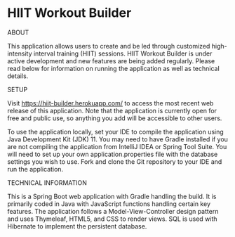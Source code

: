 # HIIT Workout Builder


ABOUT

This application allows users to create and be led through customized high-intensity interval training (HIIT) sessions. HIIT Workout Builder is under active development and new features are being added regularly. Please read below for information on running the application as well as technical details.


SETUP

Visit https://hiit-builder.herokuapp.com/ to access the most recent web release of this application. Note that the application is currently open for free and public use, so anything you add will be accessible to other users.

To use the application locally, set your IDE to compile the application using Java Development Kit (JDK) 11. You may need to have Gradle installed if you are not compiling the application from IntelliJ IDEA or Spring Tool Suite. You will need to set up your own application.properties file with the database settings you wish to use. Fork and clone the Git repository to your IDE and run the application.


TECHNICAL INFORMATION

This is a Spring Boot web application with Gradle handling the build. It is primarily coded in Java with JavaScript functions handling certain key features. The application follows a Model-View-Controller design pattern and uses Thymeleaf, HTML5, and CSS to render views. SQL is used with Hibernate to implement the persistent database.
